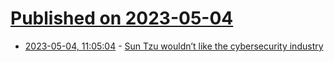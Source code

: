 # [Published on 2023-05-04](index.md)

* [2023-05-04, 11:05:04](https://lobste.rs/s/vbogwu/sun_tzu_wouldn_t_like_cybersecurity) - [Sun Tzu wouldn’t like the cybersecurity industry](https://kellyshortridge.com/blog/posts/sun-tzu-wouldnt-like-the-cybersecurity-industry/)
